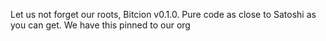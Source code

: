 Let us not forget our roots, Bitcion v0.1.0. Pure code as close to Satoshi as you can get.
We have this pinned to our org